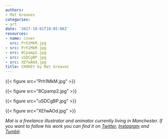 ```yaml
---
authors:
- Mat Greaves
categories:
- art
date: '2017-10-01T18:05:06Z'
resources:
- name: cover
  src: Prh1MkM.jpg
- src: Prh1MkM.jpg
- src: 8Cpamp2.jpg
- src: uSDCgBP.jpg
- src: XEfwAOd.jpg
title: CHOKEY by Mat Greaves
---
```

{{< figure src="Prh1MkM.jpg" >}}

{{< figure src="8Cpamp2.jpg" >}}

{{< figure src="uSDCgBP.jpg" >}}

{{< figure src="XEfwAOd.jpg" >}}


_Mat is a freelance illustrator and animator currently living in Manchester. If you want to follow his work you can find it on [Twitter](https://twitter.com/matgreaves ""), [Instagram](https://www.instagram.com/mat_greaves/ "") and [Tumblr](http://www.matgreaves.tumblr.com/ "")._
